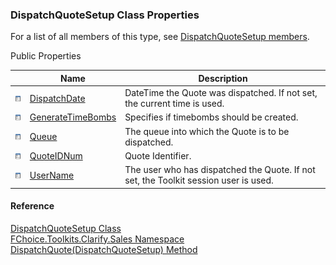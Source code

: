 ### DispatchQuoteSetup Class Properties

For a list of all members of this type, see [DispatchQuoteSetup members](FChoice.Toolkits.Clarify~FChoice.Toolkits.Clarify.Sales.DispatchQuoteSetup_members.md).

Public Properties

|   | Name | Description |
| --- | --- | --- |
| ![Public Property](dotnetimages/publicProperty.png) | [DispatchDate](FChoice.Toolkits.Clarify~FChoice.Toolkits.Clarify.Sales.DispatchQuoteSetup~DispatchDate.md) | DateTime the Quote was dispatched. If not set, the current time is used.   |
| ![Public Property](dotnetimages/publicProperty.png) | [GenerateTimeBombs](FChoice.Toolkits.Clarify~FChoice.Toolkits.Clarify.Sales.DispatchQuoteSetup~GenerateTimeBombs.md) | Specifies if timebombs should be created.   |
| ![Public Property](dotnetimages/publicProperty.png) | [Queue](FChoice.Toolkits.Clarify~FChoice.Toolkits.Clarify.Sales.DispatchQuoteSetup~Queue.md) | The queue into which the Quote is to be dispatched.   |
| ![Public Property](dotnetimages/publicProperty.png) | [QuoteIDNum](FChoice.Toolkits.Clarify~FChoice.Toolkits.Clarify.Sales.DispatchQuoteSetup~QuoteIDNum.md) | Quote Identifier.   |
| ![Public Property](dotnetimages/publicProperty.png) | [UserName](FChoice.Toolkits.Clarify~FChoice.Toolkits.Clarify.Sales.DispatchQuoteSetup~UserName.md) | The user who has dispatched the Quote. If not set, the Toolkit session user is used.   |

#### Reference

[DispatchQuoteSetup Class](FChoice.Toolkits.Clarify~FChoice.Toolkits.Clarify.Sales.DispatchQuoteSetup.md)  
[FChoice.Toolkits.Clarify.Sales Namespace](FChoice.Toolkits.Clarify~FChoice.Toolkits.Clarify.Sales_namespace.md)  
[DispatchQuote(DispatchQuoteSetup) Method](FChoice.Toolkits.Clarify~FChoice.Toolkits.Clarify.Sales.SalesToolkit~DispatchQuote(DispatchQuoteSetup).md)
